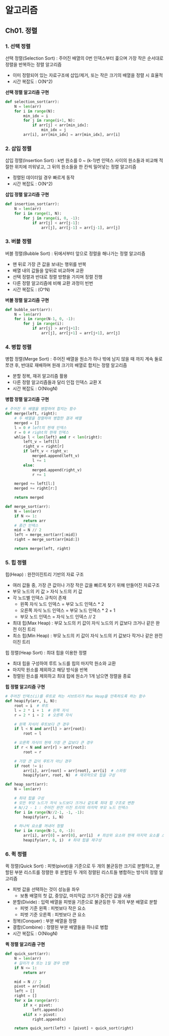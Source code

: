 # 알고리즘
## Ch01. 정렬

### 1. 선택 정렬
선택 정렬(Selection Sort) : 주어진 배열의 0번 인덱스부터 흝으며 가장 작은 순서대로 정렬을 반복하는 정렬 알고리즘 
- 이미 정렬되어 있는 자료구조에 삽입/제거, 또는 작은 크기의 배열을 정렬 시 효율적
- 시간 복잡도 : O(N^2)

**선택 정렬 알고리즘 구현**
```python
def selection_sort(arr):
    N = len(arr)
    for i in range(N):
        min_idx = i
        for j in range(i+1, N):
            if arr[j] < arr[min_idx]:
                min_idx = j
        arr[i], arr[min_idx] = arr[min_idx], arr[i]
```
### 2. 삽입 정렬
삽입 정렬(Insertion Sort) : k번 원소를 0 ~ (k-1)번 인덱스 사이의 원소들과 비교해 적절한 위치에 끼워넣고, 그 뒤의 원소들을 한 칸씩 밀어넣는 정렬 알고리즘
- 정렬된 데이터일 경우 빠르게 동작
- 시간 복잡도 : O(N^2)

**삽입 정렬 알고리즘 구현**
```python
def insertion_sort(arr):
    N = len(arr)
    for i in range(1, N):
        for j in range(i, 0, -1):
            if arr[j] < arr[j-1]:
                arr[j], arr[j-1] = arr[j-1], arr[j]
```
### 3. 버블 정렬
버블 정렬(Bubble Sort) : 뒤에서부터 앞으로 정렬을 해나가는 정렬 알고리즘
- 맨 뒤로 가장 큰 값을 보내는 행위를 반복
- 배열 내의 값들을 앞뒤로 비교하며 교환
- 선택 정렬과 반대로 정렬 방향을 가지며 정렬 진행
- 다른 정렬 알고리즘에 비해 교환 과정이 빈번
- 시간 복잡도 : (O^N)

**버블 정렬 알고리즘 구현**
```python
def bubble_sort(arr):
    N = len(arr)
    for i in range(N-1, 0, -1):
        for j in range(i):
            if arr[j] > arr[j+1]:
                arr[j], arr[j+1] = arr[j+1], arr[j]
```
### 4. 병합 정렬
병합 정렬(Merge Sort) : 주어진 배열을 원소가 하나 밖에 남지 않을 때 까지 계속 둘로 쪼갠 후, 반대로 재배하며 원래 크기의 배열로 합치는 정렬 알고리즘
- 분할 정복, 재귀 알고리즘 활용
- 다른 정렬 알고리즘들과 달리 인접 인덱스 교환 X
- 시간 복잡도 : O(NlogN)

**병합 정렬 알고리즘 구현**
```python
# 주어진 두 배열을 병합하여 합치는 함수
def merge(left, right):
    # 두 배열을 정렬하여 병합한 결과 배열
    merged = []
    l = 0 # left의 현재 인덱스
    r = 0 # right의 현재 인덱스
    whlie l < len(left) and r < len(right):
        left_v = left[l]
        right_v = right[r]
        if left_v < right_v:
            merged.append(left_v)
            l += 1
        else:
            merged.append(right_v)
            r += 1

    merged += left[l:]
    merged += right[r:]

    return merged

def merge_sort(arr):
    N = len(arr)
    if N <= 1:
        return arr
    # 중간 인덱스
    mid = N // 2
    left = merge_sort(arr[:mid])
    right = merge_sort(arr[mid:])

    return merge(left, right)
```

### 5. 힙 정렬
힙(Heap) : 완전이진트리 기반의 자료 구조
- 여러 값들 중, 가장 큰 값이나 가장 작은 값을 빠르게 찾기 위해 만들어진 자료구조
- 부모 노드의 키 값 > 자식 노드의 키 값
- 각 노드별 인덱스 규칙이 존재
    - 왼쪽 자식 노드 인덱스 = 부모 노드 인덱스 * 2
    - 오른쪽 자식 노드 인덱스 = 부모 노드 인덱스 * 2 + 1
    - 부모 노드 인덱스 = 자식 노드 인덱스 // 2
- 최대 힙(Max Heap) : 부모 노드의 키 값이 자식 노드의 키 값보다 크거나 같은 완전 이진 트리
- 최소 힙(Min Heap) : 부모 노드의 키 값이 자식 노드의 키 값보다 작거나 같은 완전 이진 트리

힙 정렬(Heap Sort) : 최대 힙을 이용한 정렬
- 최대 힙을 구성하여 루트 노드를 힙의 마지막 원소와 교환
- 마지막 원소를 제외하고 해당 방식을 반복
- 정렬된 원소를 제외하고 최대 힙에 원소가 1개 남으면 정렬을 종료

**힙 정렬 알고리즘 구현**
```python
# 주어진 인덱스(i)를 루트로 하는 서브트리가 Max Heap을 만족하도록 하는 함수
def heapify(arr, i, N):
    root = i  # 루트
    l = 2 * i + 1  # 왼쪽 자식
    r = 2 * i + 2  # 오른쪽 자식

    # 왼쪽 자식이 루트보다 큰 경우
    if l < N and arr[l] > arr[root]:
        root = l

    # 오른쪽 자식이 현재 가장 큰 값보다 큰 경우
    if r < N and arr[r] > arr[root]:
        root = r

    # 가장 큰 값이 루트가 아닌 경우
    if root != i:
        arr[i], arr[root] = arr[root], arr[i]  # 스와핑
        heapify(arr, root, N)  # 재귀적으로 힙을 구성

def heap_sort(arr):
    N = len(arr)

    # 최대 힙을 구성
    # 모든 부모 노드가 자식 노드보다 크거나 같도록 최대 힙 구조로 변환
    # N//2 - 1 : 주어진 완전 이진 트리의 마지막 부모 노드 인덱스
    for i in range(N//2-1, -1, -1):
        heapify(arr, i, N)

    # 하나씩 요소를 꺼내어 정렬
    for i in range(N-1, 0, -1):
        arr[i], arr[0] = arr[0], arr[i]  # 최상위 요소와 현재 마지막 요소를 스와핑
        heapify(arr, 0, i)  # 최대 힙을 재구성
```

### 6. 퀵 정렬
퀵 정렬(Quick Sort) : 피벗(pivot)을 기준으로 두 개의 불균등한 크기로 분할하고, 분할된 부분 리스트를 정렬한 후 분할된 두 개의 정렬된 리스트들 병합하는 방식의 정렬 알고리즘
- 피벗 값을 선택하는 것이 성능을 좌우
    - 보통 배열의 첫 값, 중앙값, 마지막값 크기가 중간인 값을 사용
- 분할(Divide) : 입력 배열을 피벗을 기준으로 불균등한 두 개의 부분 배열로 분할
    - 피벗 기준 왼쪽 : 피벗보다 작은 요소
    - 피벗 기준 오른쪽 : 피벗보다 큰 요소
- 정복(Conquer) : 부분 배열을 정렬
- 결합(Combine) : 정렬된 부분 배열들을 하나로 병합
- 시간 복잡도 : O(NlogN)

**퀵 정렬 알고리즘 구현**
```python
def quick_sort(arr):
    N = len(arr)
    # 길이가 0 또는 1일 경우 반환
    if N <= 1:
        return arr  

    mid = N // 2
    pivot = arr[mid]
    left = []
    right = []
    for x in range(arr):
        if x < pivot:
            left.append(x)
        elif x > pivot:
            right.append(x)

    return quick_sort(left) + [pivot] + quick_sort(right)
```